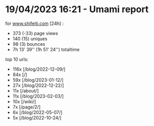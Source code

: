 # 19/04/2023 16:21 - Umami report
for www.shifeiti.com [24h] :

 - 373 (-33) page views
 - 140 (15) uniques
 - 98 (3) bounces
 - 7h 13' 39'' (1h 51' 24'') totaltime


top 10 urls:
 - 116x [/blog/2022-12-09/]
 - 84x [/]
 - 59x [/blog/2023-01-12/]
 - 27x [/blog/2022-12-22/]
 - 11x [/about/]
 - 11x [/blog/2023-02-03/]
 - 10x [/wiki/]
 - 7x [/page/2/]
 - 6x [/blog/2022-05-07/]
 - 5x [/blog/2022-10-24/]


